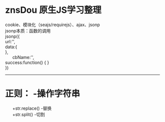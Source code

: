 # znsDou  原生JS学习整理
cookie、模块化（seajs/requirejs）、ajax、jsonp  
jsonp本质：函数的调用  
jsonp({  
        url:'',  
        data:{  
        },  
        cbName:'',  
        success:function() {  }  
})  
***  
# 正则： -操作字符串
       +str.replace()  -替换  
       +str.split()  -切割
       
